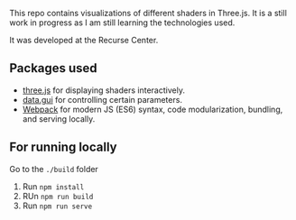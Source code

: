 This repo contains visualizations of different shaders in Three.js. 
It is a still work in progress as I am still learning the technologies used.

It was developed at the Recurse Center.

## Packages used
* [three.js](https://threejs.org/) for displaying shaders interactively.
* [data.gui](https://www.npmjs.com/package/dat.gui) for controlling certain parameters.
* [Webpack](https://webpack.js.org/) for modern JS (ES6) syntax, code modularization, bundling, and serving locally.

## For running locally

Go to the `./build` folder
1. Run `npm install`
3. RUn `npm run build`
2. Run `npm run serve`
